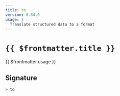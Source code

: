 ```yaml
---
title: to
version: 0.64.0
usage: |
  Translate structured data to a format
---
```


# <code>{{ $frontmatter.title }}</code>

<div style='white-space: pre-wrap;'>{{ $frontmatter.usage }}</div>

## Signature

```> to ```
